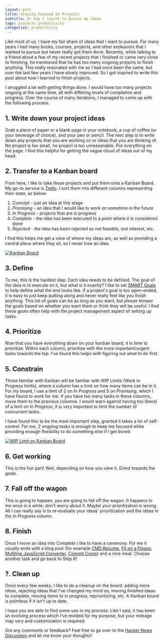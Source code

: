 ```yaml
---
layout: post
title: Staying Focused on Projects
subtitle: Or how I learnt to pursue my ideas
tags: projects productivity
categories: productivity
---
```


Like most of us, I have my fair share of ideas that I want to pursue. For many years I had many books, courses, projects, and other endeavors that I wanted to pursue but never really got them done. Recently, while talking to a friend about a few of my recent projects that I finished or came very close to finishing, he mentioned that he has too many ongoing projects to finish anything. This really resonated with me as I had once been the same, but over the last few years I have slowly improved. So I got inspired to write this post about how I learned to finish projects.

I struggled a lot with getting things done. I would have too many projects ongoing at the same time, all with differing levels of completion and progress. Over the course of many iterations, I managed to come up with the following process.

## 1. Write down your project ideas
Grab a piece of paper or a blank page in your notebook, a cup of coffee (or your beverage of choice), and your pen or pencil. The next step is to write down any projects that you are working on or ideas that you are thinking of. No project is too small, no project is too unreasonable. Put everything on the page. I find this helpful for getting the vague cloud of ideas out of my head.

## 2. Transfer to a Kanban board
From here, I like to take those projects and put them onto a Kanban Board. My go-to service is [Trello](https://trello.com/). I sort them into different columns representing their state, as below:
1. *Concept* - just an idea at this stage
2. *Promising* - an idea that I would like to work on sometime in the future
3. *In Progress* - projects that are in progress
4. *Complete* - the idea has been executed to a point where it is considered done
5. *Rejected* - the idea has been rejected as not feasible, lost interest, etc.

I find this helps me get a view of where my ideas are, as well as providing a central place where they sit, so I never lose an idea.

<p class="center">
    <a href="https://twitter.com/sonniesedge/status/913282229408866304">
        <img src="{{site.baseurl}}/img/2019-11-18-staying-focused/in-progress.png" alt="Kanban Board">
    </a>
</p>

## 3. Define
To me, this is the hardest step. Each idea needs to be defined. The goal of the idea is to execute on it, but what is it exactly? I like to set [SMART Goals](https://corporatefinanceinstitute.com/resources/knowledge/other/smart-goal/) to help define what the end looks like. If a project's goal is too open-ended, it is easy to just keep putting along and never really feel like you finish anything. This list of goals can be as long as you want, but please temper the goals based on whether you want them or think they will be useful. I find these goals often help with the project management aspect of setting up tasks.

## 4. Prioritize
Now that you have everything down on your kanban board, it is time to prioritize. Within each column, prioritize with the more important/urgent tasks towards the top. I've found this helps with figuring out what to do first.

## 5. Constrain
Those familiar with Kanban will be familiar with WIP Limits (Work in Progress limits), where a column has a limit on how many items can be in it. For my board, I use a limit of 2 on *In Progress* and 5 on *Promising*, which I have found to work for me. If you have too many tasks in these columns, move them to the previous columns. I would warn against having too liberal of a limit on *In Progress*, it is very important to limit the number of concurrent tasks.

I have found this to be the most important step, granted it takes a lot of self-control. For me, 2 ongoing tasks is enough to keep me focused while providing enough flexibility to do something else if I get bored.

<p class="center">
    <a href="https://twitter.com/sonniesedge/status/913282229408866304">
        <img src="{{site.baseurl}}/img/2019-11-18-staying-focused/wip-limit.png" alt="WIP Limit on Kanban Board">
    </a>
</p>

## 6. Get working
This is the fun part! Well, depending on how you view it. Grind towards the goals.

## 7. Fall off the wagon
This is going to happen, you are going to fall off the wagon. It happens to me once in a while; don't worry about it. Maybe your prioritization is wrong. All I can really say is to re-evaluate your ideas' prioritization and the ideas in the *In Progress* column.

## 8. Finish
Once I move an idea into *Complete* I like to have a ceremony. For me it usually ends with a blog post (for example [CMD Resume](https://brendonbody.blog/2019/01/07/cmd-resume/), [Fit on a Floppy](https://brendonbody.blog/2019/11/13/fit-on-a-floppy/), [Multiline JavaScript Converter](https://brendonbody.blog/2019/11/12/multiline-javascript-converter/), [Commit Comp](https://brendonbody.blog/2019/04/28/commit-competition/)) and a nice meal. Choose another task and go back to Step 6!

## ?. Clean up
Once every few weeks, I like to do a cleanup on the board: adding more ideas, rejecting ideas that I've changed my mind on, moving finished ideas to complete, moving items to in progress, reprioritizing, etc. A Kanban board is pointless if it isn't up to date.

I hope you are able to find some use in my process. Like I said, it has been an evolving process which I've molded for my purpose, but your mileage may vary and customization is required.

Got any comments or feedback? Feel free to go over to the [Hacker News Discussion](https://news.ycombinator.com/item?id=21559581) and let me know your thoughts!